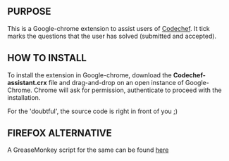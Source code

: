 PURPOSE
--------

This is a Google-chrome extension to assist users of [Codechef](http://www.codechef.com). 
It tick marks the questions that the user has solved (submitted and accepted).


HOW TO INSTALL
---------------------

To install the extension in Google-chrome, download the **Codechef-assistant.crx** file and drag-and-drop on an open instance of Google-Chrome. 
Chrome will ask for permission, authenticate to proceed with the installation.


For the 'doubtful', the source code is right in front of you ;)


FIREFOX ALTERNATIVE
----------------------

A GreaseMonkey script for the same can be found [here](http://userscripts.org/scripts/source/122939.user.js)

